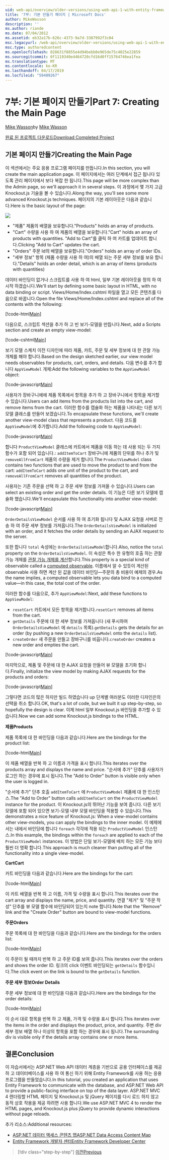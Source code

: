 ```yaml
---
uid: web-api/overview/older-versions/using-web-api-1-with-entity-framework-5/using-web-api-with-entity-framework-part-7
title: '7부: 기본 만들기 페이지 | Microsoft Docs'
author: MikeWasson
description: ''
ms.author: riande
ms.date: 07/04/2012
ms.assetid: eb32a17b-626c-4373-9a7d-3387992f3c04
msc.legacyurl: /web-api/overview/older-versions/using-web-api-1-with-entity-framework-5/using-web-api-with-entity-framework-part-7
msc.type: authoredcontent
ms.openlocfilehash: 028631f8855e4d94bebb0e965de75c4025e22859
ms.sourcegitcommit: 0f1119340e4464720cfd16d0ff15764746ea1fea
ms.translationtype: MT
ms.contentlocale: ko-KR
ms.lasthandoff: 04/17/2019
ms.locfileid: "59409267"
---
```

# <a name="part-7-creating-the-main-page"></a><span data-ttu-id="864af-102">7부: 기본 페이지 만들기</span><span class="sxs-lookup"><span data-stu-id="864af-102">Part 7: Creating the Main Page</span></span>

<span data-ttu-id="864af-103">[Mike Wasson](https://github.com/MikeWasson)</span><span class="sxs-lookup"><span data-stu-id="864af-103">by [Mike Wasson](https://github.com/MikeWasson)</span></span>

[<span data-ttu-id="864af-104">완료 된 프로젝트 다운로드</span><span class="sxs-lookup"><span data-stu-id="864af-104">Download Completed Project</span></span>](http://code.msdn.microsoft.com/ASP-NET-Web-API-with-afa30545)

## <a name="creating-the-main-page"></a><span data-ttu-id="864af-105">기본 페이지 만들기</span><span class="sxs-lookup"><span data-stu-id="864af-105">Creating the Main Page</span></span>

<span data-ttu-id="864af-106">이 섹션에서는 주요 응용 프로그램 페이지를 만듭니다.</span><span class="sxs-lookup"><span data-stu-id="864af-106">In this section, you will create the main application page.</span></span> <span data-ttu-id="864af-107">이 페이지에서는 여러 단계에서 접근 됩니다 있도록 관리 페이지에서 보다 복잡 한 됩니다.</span><span class="sxs-lookup"><span data-stu-id="864af-107">This page will be more complex than the Admin page, so we'll approach it in several steps.</span></span> <span data-ttu-id="864af-108">이 과정에서 몇 가지 고급 Knockout.js 기술을 볼 수 있습니다.</span><span class="sxs-lookup"><span data-stu-id="864af-108">Along the way, you'll see some more advanced Knockout.js techniques.</span></span> <span data-ttu-id="864af-109">페이지의 기본 레이아웃은 다음과 같습니다.</span><span class="sxs-lookup"><span data-stu-id="864af-109">Here is the basic layout of the page:</span></span>

![](using-web-api-with-entity-framework-part-7/_static/image1.png)

- <span data-ttu-id="864af-110">"제품" 제품의 배열을 보유합니다.</span><span class="sxs-lookup"><span data-stu-id="864af-110">"Products" holds an array of products.</span></span>
- <span data-ttu-id="864af-111">"Cart" 수량을 사용 하 여 제품의 배열을 보유합니다.</span><span class="sxs-lookup"><span data-stu-id="864af-111">"Cart" holds an array of products with quantities.</span></span> <span data-ttu-id="864af-112">"Add to Cart"를 클릭 하 여 카트를 업데이트 합니다.</span><span class="sxs-lookup"><span data-stu-id="864af-112">Clicking "Add to Cart" updates the cart.</span></span>
- <span data-ttu-id="864af-113">"Orders" 주문 Id의 배열을 보유합니다.</span><span class="sxs-lookup"><span data-stu-id="864af-113">"Orders" holds an array of order IDs.</span></span>
- <span data-ttu-id="864af-114">"세부 정보" 항목 (제품 수량을 사용 하 여)의 배열 되는 주문 세부 정보를 보유 합니다.</span><span class="sxs-lookup"><span data-stu-id="864af-114">"Details" holds an order detail, which is an array of items (products with quantities)</span></span>

<span data-ttu-id="864af-115">데이터 바인딩이 없거나 스크립트를 사용 하 여 html, 일부 기본 레이아웃을 정의 하 여 시작 하겠습니다.</span><span class="sxs-lookup"><span data-stu-id="864af-115">We'll start by defining some basic layout in HTML, with no data binding or script.</span></span> <span data-ttu-id="864af-116">Views/Home/Index.cshtml 파일을 열고 모든 콘텐츠를 다음으로 바꿉니다.</span><span class="sxs-lookup"><span data-stu-id="864af-116">Open the file Views/Home/Index.cshtml and replace all of the contents with the following:</span></span>

[!code-html[Main](using-web-api-with-entity-framework-part-7/samples/sample1.html)]

<span data-ttu-id="864af-117">다음으로, 스크립트 섹션을 추가 하 고 빈 보기-모델을 만듭니다.</span><span class="sxs-lookup"><span data-stu-id="864af-117">Next, add a Scripts section and create an empty view-model:</span></span>

[!code-cshtml[Main](using-web-api-with-entity-framework-part-7/samples/sample2.cshtml)]

<span data-ttu-id="864af-118">보기 모델 스케치 이전 디자인에 따라 제품, 카트, 주문 및 세부 정보에 대 한 관찰 가능 개체를 해야 합니다.</span><span class="sxs-lookup"><span data-stu-id="864af-118">Based on the design sketched earlier, our view model needs observables for products, cart, orders, and details.</span></span> <span data-ttu-id="864af-119">다음 변수를 추가 합니다 `AppViewModel` 개체:</span><span class="sxs-lookup"><span data-stu-id="864af-119">Add the following variables to the `AppViewModel` object:</span></span>

[!code-javascript[Main](using-web-api-with-entity-framework-part-7/samples/sample3.js)]

<span data-ttu-id="864af-120">사용자가 장바구니에에 제품 목록에서 항목을 추가 하 고 장바구니에서 항목을 제거할 수 있습니다.</span><span class="sxs-lookup"><span data-stu-id="864af-120">Users can add items from the products list into the cart, and remove items from the cart.</span></span> <span data-ttu-id="864af-121">이러한 함수를 캡슐화 하는 제품을 나타내는 다른 보기 모델 클래스를 만들어 보겠습니다.</span><span class="sxs-lookup"><span data-stu-id="864af-121">To encapsulate these functions, we'll create another view-model class that represents a product.</span></span> <span data-ttu-id="864af-122">다음 코드를 `AppViewModel`에 추가합니다.</span><span class="sxs-lookup"><span data-stu-id="864af-122">Add the following code to `AppViewModel`:</span></span>

[!code-javascript[Main](using-web-api-with-entity-framework-part-7/samples/sample4.js?highlight=4)]

<span data-ttu-id="864af-123">합니다 `ProductViewModel` 클래스에 카트에서 제품을 이동 하는 데 사용 되는 두 가지 함수가 포함 되어 있습니다.: `addItemToCart` 장바구니에 제품의 단위를 하나 추가 및 `removeAllFromCart` 제품의 수량을 제거 합니다.</span><span class="sxs-lookup"><span data-stu-id="864af-123">The `ProductViewModel` class contains two functions that are used to move the product to and from the cart: `addItemToCart` adds one unit of the product to the cart, and `removeAllFromCart` removes all quantities of the product.</span></span>

<span data-ttu-id="864af-124">사용자는 기존 주문을 선택 하 고 주문 세부 정보를 가져올 수 있습니다.</span><span class="sxs-lookup"><span data-stu-id="864af-124">Users can select an existing order and get the order details.</span></span> <span data-ttu-id="864af-125">이 기능은 다른 보기 모델에 캡슐화 했습니다.</span><span class="sxs-lookup"><span data-stu-id="864af-125">We'll encapsulate this functionality into another view-model:</span></span>

[!code-javascript[Main](using-web-api-with-entity-framework-part-7/samples/sample5.js?highlight=4)]

<span data-ttu-id="864af-126">`OrderDetailsViewModel` 순서를 사용 하 여 초기화 됩니다 및 AJAX 요청을 서버로 전송 하 여 주문 세부 정보를 가져옵니다.</span><span class="sxs-lookup"><span data-stu-id="864af-126">The `OrderDetailsViewModel` is initialized with an order, and it fetches the order details by sending an AJAX request to the server.</span></span>

<span data-ttu-id="864af-127">또한 합니다 `total` 속성에는 `OrderDetailsViewModel`합니다.</span><span class="sxs-lookup"><span data-stu-id="864af-127">Also, notice the `total` property on the `OrderDetailsViewModel`.</span></span> <span data-ttu-id="864af-128">이 속성은 특수 한 유형의 호출 하는 관찰 가능 개체를 [관찰 가능 개체를 계산](http://knockoutjs.com/documentation/computedObservables.html)합니다.</span><span class="sxs-lookup"><span data-stu-id="864af-128">This property is a special kind of observable called a [computed observable](http://knockoutjs.com/documentation/computedObservables.html).</span></span> <span data-ttu-id="864af-129">이름에서 알 수 있듯이 계산된 observable 사용 하면 계산 된 값을 데이터 바인딩&#8212;주문의 총 비용이 예제의 경우.</span><span class="sxs-lookup"><span data-stu-id="864af-129">As the name implies, a computed observable lets you data bind to a computed value&#8212;in this case, the total cost of the order.</span></span>

<span data-ttu-id="864af-130">이러한 함수를 다음으로, 추가 `AppViewModel`:</span><span class="sxs-lookup"><span data-stu-id="864af-130">Next, add these functions to `AppViewModel`:</span></span>

- <span data-ttu-id="864af-131">`resetCart` 카트에서 모든 항목을 제거합니다.</span><span class="sxs-lookup"><span data-stu-id="864af-131">`resetCart` removes all items from the cart.</span></span>
- <span data-ttu-id="864af-132">`getDetails` 주문에 대 한 세부 정보를 가져옵니다 (새 푸시하여 `OrderDetailsViewModel` 에 `details` 목록).</span><span class="sxs-lookup"><span data-stu-id="864af-132">`getDetails` gets the details for an order (by pushing a new `OrderDetailsViewModel` onto the `details` list).</span></span>
- <span data-ttu-id="864af-133">`createOrder` 새 주문을 만들고 장바구니를 비웁니다.</span><span class="sxs-lookup"><span data-stu-id="864af-133">`createOrder` creates a new order and empties the cart.</span></span>


[!code-javascript[Main](using-web-api-with-entity-framework-part-7/samples/sample6.js?highlight=4)]

<span data-ttu-id="864af-134">마지막으로, 제품 및 주문에 대 한 AJAX 요청을 만들어 뷰 모델을 초기화 합니다.</span><span class="sxs-lookup"><span data-stu-id="864af-134">Finally, initialize the view model by making AJAX requests for the products and orders:</span></span>

[!code-javascript[Main](using-web-api-with-entity-framework-part-7/samples/sample7.js)]

<span data-ttu-id="864af-135">그렇다면 코드의 많은 하지만 빌드 하였습니다 up 단계별 여러분도 이러한 디자인은의 선택을 취소 합니다.</span><span class="sxs-lookup"><span data-stu-id="864af-135">OK, that's a lot of code, but we built it up step-by-step, so hopefully the design is clear.</span></span> <span data-ttu-id="864af-136">이제 html 일부 Knockout.js 바인딩을 추가할 수 있습니다.</span><span class="sxs-lookup"><span data-stu-id="864af-136">Now we can add some Knockout.js bindings to the HTML.</span></span>

<span data-ttu-id="864af-137">**제품**</span><span class="sxs-lookup"><span data-stu-id="864af-137">**Products**</span></span>

<span data-ttu-id="864af-138">제품 목록에 대 한 바인딩을 다음과 같습니다.</span><span class="sxs-lookup"><span data-stu-id="864af-138">Here are the bindings for the product list:</span></span>

[!code-html[Main](using-web-api-with-entity-framework-part-7/samples/sample8.html)]

<span data-ttu-id="864af-139">이 제품 배열을 반복 하 고 이름과 가격을 표시 합니다.</span><span class="sxs-lookup"><span data-stu-id="864af-139">This iterates over the products array and displays the name and price.</span></span> <span data-ttu-id="864af-140">"순서에 추가" 단추를 사용자가 로그인 하는 경우에 표시 됩니다.</span><span class="sxs-lookup"><span data-stu-id="864af-140">The "Add to Order" button is visible only when the user is logged in.</span></span>

<span data-ttu-id="864af-141">"순서에 추가" 단추 호출 `addItemToCart` 에 `ProductViewModel` 제품에 대 한 인스턴스.</span><span class="sxs-lookup"><span data-stu-id="864af-141">The "Add to Order" button calls `addItemToCart` on the `ProductViewModel` instance for the product.</span></span> <span data-ttu-id="864af-142">이 Knockout.js의 뛰어난 기능을 보여 줍니다. 다른 보기 모델에 포함 되어 있으면 보기-모델 내부 모델 바인딩을 적용할 수 있습니다.</span><span class="sxs-lookup"><span data-stu-id="864af-142">This demonstrates a nice feature of Knockout.js: When a view-model contains other view-models, you can apply the bindings to the inner model.</span></span> <span data-ttu-id="864af-143">이 예제에서는 내에서 바인딩에 합니다 `foreach` 각각에 적용 되는 `ProductViewModel` 인스턴스.</span><span class="sxs-lookup"><span data-stu-id="864af-143">In this example, the bindings within the `foreach` are applied to each of the `ProductViewModel` instances.</span></span> <span data-ttu-id="864af-144">이 방법은 단일 보기-모델에 배치 하는 모든 기능 보다 훨씬 더 명확 합니다.</span><span class="sxs-lookup"><span data-stu-id="864af-144">This approach is much cleaner than putting all of the functionality into a single view-model.</span></span>

<span data-ttu-id="864af-145">**Cart**</span><span class="sxs-lookup"><span data-stu-id="864af-145">**Cart**</span></span>

<span data-ttu-id="864af-146">카트 바인딩을 다음과 같습니다.</span><span class="sxs-lookup"><span data-stu-id="864af-146">Here are the bindings for the cart:</span></span>

[!code-html[Main](using-web-api-with-entity-framework-part-7/samples/sample9.html)]

<span data-ttu-id="864af-147">이 카트 배열을 반복 하 고 이름, 가격 및 수량을 표시 합니다.</span><span class="sxs-lookup"><span data-stu-id="864af-147">This iterates over the cart array and displays the name, price, and quantity.</span></span> <span data-ttu-id="864af-148">연결 "제거" 및 "주문 작성" 단추를 뷰 모델 함수에 바인딩되어 있는지 note 합니다.</span><span class="sxs-lookup"><span data-stu-id="864af-148">Note that the "Remove" link and the "Create Order" button are bound to view-model functions.</span></span>

<span data-ttu-id="864af-149">**주문**</span><span class="sxs-lookup"><span data-stu-id="864af-149">**Orders**</span></span>

<span data-ttu-id="864af-150">주문 목록에 대 한 바인딩을 다음과 같습니다.</span><span class="sxs-lookup"><span data-stu-id="864af-150">Here are the bindings for the orders list:</span></span>

[!code-html[Main](using-web-api-with-entity-framework-part-7/samples/sample10.html)]

<span data-ttu-id="864af-151">이 주문이 될 때까지 반복 하 고 주문 ID를 보여 줍니다.</span><span class="sxs-lookup"><span data-stu-id="864af-151">This iterates over the orders and shows the order ID.</span></span> <span data-ttu-id="864af-152">링크의 click 이벤트 바인딩되는 `getDetails` 함수입니다.</span><span class="sxs-lookup"><span data-stu-id="864af-152">The click event on the link is bound to the `getDetails` function.</span></span>

<span data-ttu-id="864af-153">**주문 세부 정보**</span><span class="sxs-lookup"><span data-stu-id="864af-153">**Order Details**</span></span>

<span data-ttu-id="864af-154">주문 세부 정보에 대 한 바인딩을 다음과 같습니다.</span><span class="sxs-lookup"><span data-stu-id="864af-154">Here are the bindings for the order details:</span></span>

[!code-html[Main](using-web-api-with-entity-framework-part-7/samples/sample11.html)]

<span data-ttu-id="864af-155">이 순서 대로 항목을 반복 하 고 제품, 가격 및 수량을 표시 합니다.</span><span class="sxs-lookup"><span data-stu-id="864af-155">This iterates over the items in the order and displays the product, price, and quantity.</span></span> <span data-ttu-id="864af-156">주변 div 세부 정보 배열 하나 이상의 항목을 포함 하는 경우에 표시 됩니다.</span><span class="sxs-lookup"><span data-stu-id="864af-156">The surrounding div is visible only if the details array contains one or more items.</span></span>

## <a name="conclusion"></a><span data-ttu-id="864af-157">결론</span><span class="sxs-lookup"><span data-stu-id="864af-157">Conclusion</span></span>

<span data-ttu-id="864af-158">이 자습서에서는 ASP.NET Web API 데이터 계층을 기반으로 공용 인터페이스를 제공 하 고 데이터베이스를 사용 하 여 통신 하기 위해 Entity Framework를 사용 하는 응용 프로그램을 만들었습니다.</span><span class="sxs-lookup"><span data-stu-id="864af-158">In this tutorial, you created an application that uses Entity Framework to communicate with the database, and ASP.NET Web API to provide a public-facing interface on top of the data layer.</span></span> <span data-ttu-id="864af-159">ASP.NET MVC 4 렌더링할 HTML 페이지 및 Knockout.js 및 jQuery 페이지를 다시 로드 하지 않고 동적 상호 작용을 제공 하려면 사용 합니다.</span><span class="sxs-lookup"><span data-stu-id="864af-159">We use ASP.NET MVC 4 to render the HTML pages, and Knockout.js plus jQuery to provide dynamic interactions without page reloads.</span></span>

<span data-ttu-id="864af-160">추가 리소스:</span><span class="sxs-lookup"><span data-stu-id="864af-160">Additional resources:</span></span>

- [<span data-ttu-id="864af-161">ASP.NET 데이터 액세스 콘텐츠 맵</span><span class="sxs-lookup"><span data-stu-id="864af-161">ASP.NET Data Access Content Map</span></span>](https://msdn.microsoft.com/library/6759sth4.aspx)
- [<span data-ttu-id="864af-162">Entity Framework 개발자 센터</span><span class="sxs-lookup"><span data-stu-id="864af-162">Entity Framework Developer Center</span></span>](https://msdn.microsoft.com/data/ef)

> [!div class="step-by-step"]
> [<span data-ttu-id="864af-163">이전</span><span class="sxs-lookup"><span data-stu-id="864af-163">Previous</span></span>](using-web-api-with-entity-framework-part-6.md)
